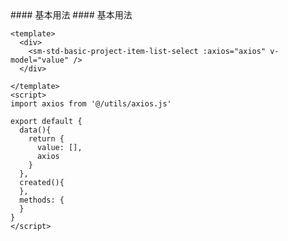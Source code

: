 <cn>
#### 基本用法
</cn>

<us>
#### 基本用法
</us>

```tpl
<template>
  <div>
    <sm-std-basic-project-item-list-select :axios="axios" v-model="value" />
  </div>

</template>
<script>
import axios from '@/utils/axios.js'

export default {
  data(){
    return {
      value: [],
      axios
    }
  },
  created(){
  },
  methods: {
  }
}
</script>
```
